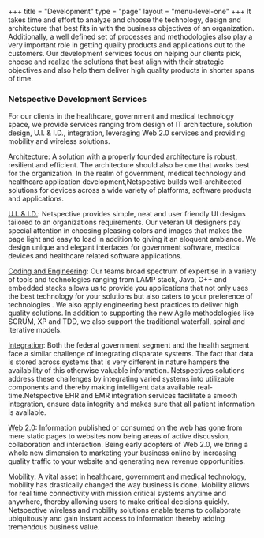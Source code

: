 +++
title = "Development"
type = "page"
layout = "menu-level-one"
+++
It takes time and effort to analyze and choose the technology, design and architecture that best fits in with the business objectives of an organization. Additionally, a well defined set of processes and methodologies also play a very important role in getting quality products and applications out to the customers. Our development services focus on helping our clients pick, choose and realize the solutions that best align with their strategic objectives and also help them deliver high quality products in shorter spans of time.

### Netspective Development Services

For our clients in the healthcare, government and medical technology space, we provide services ranging from design of IT architecture, solution design, U.I. & I.D., integration, leveraging Web 2.0 services and providing mobility and wireless solutions.

[Architecture](/technology-services/development/architecture/): A solution with a properly founded architecture is robust, resilient and efficient. The architecture should also be one that works best for the organization. In the realm of government, medical technology and healthcare application development,Netspective builds well-architected solutions for devices across a wide variety of platforms, software products and applications.

[U.I. & I.D.](/technology-services/development/u-i-i-d/): Netspective provides simple, neat and user friendly UI designs tailored to an organizations requirements. Our veteran UI designers pay special attention in choosing pleasing colors and images that makes the page light and easy to load in addition to giving it an eloquent ambiance. We design unique and elegant interfaces for government software, medical devices and healthcare related software applications.

[Coding and Engineering](/technology-services/development/coding-and-engineering/): Our teams broad spectrum of expertise in a variety of tools and technologies ranging from LAMP stack, Java, C++ and embedded stacks allows us to provide you applications that not only uses the best technology for your solutions but also caters to your preference of technologies . We also apply engineering best practices to deliver high quality solutions. In addition to supporting the new Agile methodologies like SCRUM, XP and TDD, we also support the traditional waterfall, spiral and iterative models.

[Integration](/technology-services/development/integration/): Both the federal government segment and the health segment face a similar challenge of integrating disparate systems. The fact that data is stored across systems that is very different in nature hampers the availability of this otherwise valuable information. Netspectives solutions address these challenges by integrating varied systems into utilizable components and thereby making intelligent data available real-time.Netspective EHR and EMR integration services facilitate a smooth integration, ensure data integrity and makes sure that all patient information is available.

[Web 2.0](/technology-services/development/web-2-0/): Information published or consumed on the web has gone from mere static pages to websites now being areas of active discussion, collaboration and interaction. Being early adopters of Web 2.0, we bring a whole new dimension to marketing your business online by increasing quality traffic to your website and generating new revenue opportunities.

[Mobility](/technology-services/development/mobility/): A vital asset in healthcare, government and medical technology, mobility has drastically changed the way business is done. Mobility allows for real time connectivity with mission critical systems anytime and anywhere, thereby allowing users to make critical decisions quickly. Netspective wireless and mobility solutions enable teams to collaborate ubiquitously and gain instant access to information thereby adding tremendous business value.